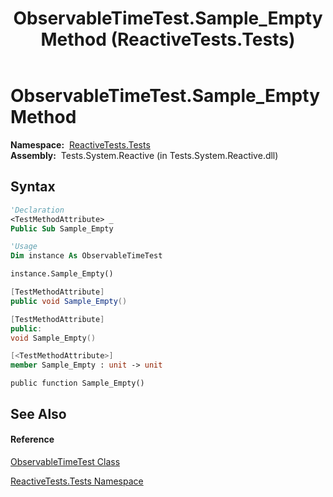 ﻿---
title: ObservableTimeTest.Sample_Empty Method  (ReactiveTests.Tests)
TOCTitle: Sample_Empty Method
ms:assetid: M:ReactiveTests.Tests.ObservableTimeTest.Sample_Empty
ms:mtpsurl: https://msdn.microsoft.com/en-us/library/reactivetests.tests.observabletimetest.sample_empty(v=VS.103)
ms:contentKeyID: 36620541
ms.date: 06/28/2011
mtps_version: v=VS.103
f1_keywords:
- ReactiveTests.Tests.ObservableTimeTest.Sample_Empty
dev_langs:
- CSharp
- JScript
- VB
- FSharp
- c++
---

# ObservableTimeTest.Sample\_Empty Method

**Namespace:**  [ReactiveTests.Tests](hh289046\(v=vs.103\).md)  
**Assembly:**  Tests.System.Reactive (in Tests.System.Reactive.dll)

## Syntax

``` vb
'Declaration
<TestMethodAttribute> _
Public Sub Sample_Empty
```

``` vb
'Usage
Dim instance As ObservableTimeTest

instance.Sample_Empty()
```

``` csharp
[TestMethodAttribute]
public void Sample_Empty()
```

``` c++
[TestMethodAttribute]
public:
void Sample_Empty()
```

``` fsharp
[<TestMethodAttribute>]
member Sample_Empty : unit -> unit 
```

``` jscript
public function Sample_Empty()
```

## See Also

#### Reference

[ObservableTimeTest Class](hh315045\(v=vs.103\).md)

[ReactiveTests.Tests Namespace](hh289046\(v=vs.103\).md)


